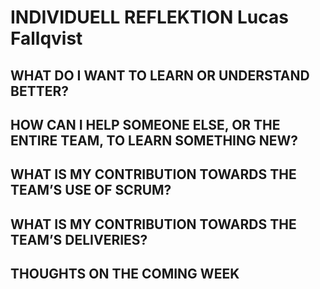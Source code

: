 # INDIVIDUELL REFLEKTION Lucas Fallqvist

## WHAT DO I WANT TO LEARN OR UNDERSTAND BETTER?


## HOW CAN I HELP SOMEONE ELSE, OR THE ENTIRE TEAM, TO LEARN SOMETHING NEW? 
 

## WHAT IS MY CONTRIBUTION TOWARDS THE TEAM’S USE OF SCRUM? 


## WHAT IS MY CONTRIBUTION TOWARDS THE TEAM’S DELIVERIES? 

## THOUGHTS ON THE COMING WEEK
